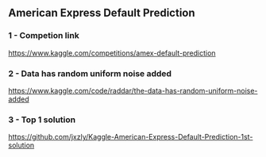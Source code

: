 ## American Express Default Prediction

### 1 - Competion link

https://www.kaggle.com/competitions/amex-default-prediction

### 2 - Data has random uniform noise added

https://www.kaggle.com/code/raddar/the-data-has-random-uniform-noise-added

### 3 - Top 1 solution

https://github.com/jxzly/Kaggle-American-Express-Default-Prediction-1st-solution

